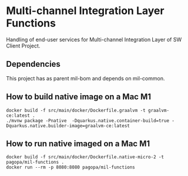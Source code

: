 # Multi-channel Integration Layer Functions
Handling of end-user services for Multi-channel Integration Layer of SW Client Project.

## Dependencies
This project has as parent mil-bom and depends on mil-common.

## How to build native image on a Mac M1
```shell script
docker build -f src/main/docker/Dockerfile.graalvm -t graalvm-ce:latest .
./mvnw package -Pnative  -Dquarkus.native.container-build=true -Dquarkus.native.builder-image=graalvm-ce:latest
```


## How to run native imaged on a Mac M1
```shell script
docker build -f src/main/docker/Dockerfile.native-micro-2 -t pagopa/mil-functions .
docker run --rm -p 8080:8080 pagopa/mil-functions
```